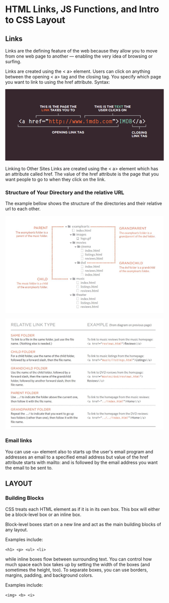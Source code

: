 # HTML Links, JS Functions, and Intro to CSS Layout

## Links

Links are the defining feature of the web because they allow you to move from one web page to another — enabling the very idea of browsing or surfing.

Links are created using the < a> element. Users can click on anything between the opening < a> tag and the closing tag. You specify which page you want to link to using the href attribute. Syntax:

![](images/Read04-1.png)

Linking to Other Sites Links are created using the < a> element which has an attribute called href. The value of the href attribute is the page that you want people to go to when they click on the link.

### Structure of Your Directory and the relative URL

The example bellow shows the structure of the directories and their relative url to each other.

![](images/Read04-2.JPG)

![](images/Read04-3.JPG)

### Email links

You can use `<a>` element also to starts up the user's email program and addresses an email to a specified email address but value of the href attribute starts with mailto: and is followed by the email address you want the email to be sent to.

## LAYOUT

### Building Blocks

CSS treats each HTML element as if it is in its own box. This box will either be a block-level box or an inline box.

Block-level boxes start on a new line and act as the main building blocks of any layout.

Examples include:

`<h1> <p> <ul> <li>`

 while inline boxes flow between surrounding text. You can control how much space each box takes up by setting the width of the boxes (and sometimes the height, too). To separate boxes, you can use borders, margins, padding, and background colors.

 Examples include:

`<img> <b> <i>`

